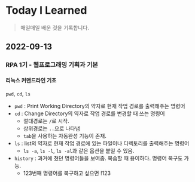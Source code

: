 # Today I Learned
> 매일매일 배운 것을 기록합니다.
## 2022-09-13
### RPA 1기 - 웹프로그래밍 기획과 기본
#### 리눅스 커맨드라인 기초
 `pwd`, `cd`, `ls`
 - `pwd` : Print Working Directory의 약자로 현재 작업 경로를 출력해주는 명령어
 - `cd` : Change Directory의 약자로 작업 경로를 변경할 때 쓰는 명령어
   - 절대경로는 `/`로 시작.
   - 상위경로는 `..`으로 나타냄
   - `tab`을 사용하는 자동완성 기능이 존재.
 - `ls` : list의 약자로 현재 작업 경로에 있는 파일이나 디렉토리를 출력해주는 명령어
   - `ls -a`, `ls -l`, `ls -al`과 같은 옵션을 붙일 수 있음.
 - `history` : 과거에 쳤던 명령어들을 보여줌. 복습할 때 용이하다. 명령어 복구도 가능.
   - 123번째 명령어를 복구하고 싶으면 !123
 
